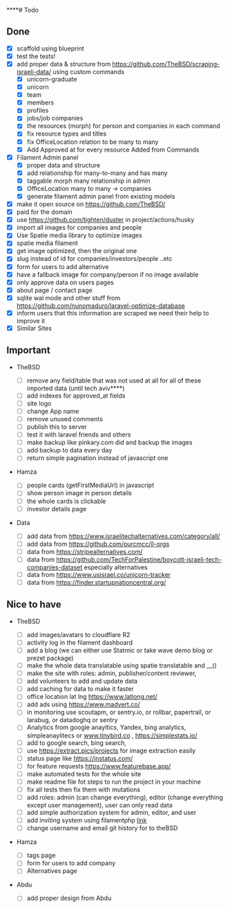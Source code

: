 \*\*\*\*# Todo

## Done

-   [x] scaffold using blueprint
-   [x] test the tests!
-   [x] add proper data & structure from https://github.com/TheBSD/scraping-israeli-data/ using custom commands
    -   [x] unicorn-graduate
    -   [x] unicorn
    -   [x] team
    -   [x] members
    -   [x] profiles
    -   [x] jobs/job companies
    -   [x] the resources (morph) for person and companies in each command
    -   [x] fix resource types and titles
    -   [x] fix OfficeLocation relation to be many to many
    -   [x] Add Approved at for every resource Added from Commands
-   [x] Filament Admin panel
    -   [x] proper data and structure
    -   [x] add relationship for many-to-many and has many
    -   [x] taggable morph many relationship in admin
    -   [x] OfficeLocation many to many -> companies
    -   [x] generate filament admin panel from existing models
-   [x] make it open source on https://github.com/TheBSD/
-   [x] paid for the domain
-   [x] use https://github.com/tighten/duster in project/actions/husky
-   [x] import all images for companies and people
-   [x] Use Spatie media library to optimize images
-   [x] spatie media filament
-   [x] get image optimized, then the original one
-   [x] slug instead of id for companies/investors/people ..etc
-   [x] form for users to add alternative
-   [x] have a fallback image for company/person if no image available
-   [x] only approve data on users pages
-   [x] about page / contact page
-   [x] sqlite wal mode and other stuff from https://github.com/nunomaduro/laravel-optimize-database
-   [x] inform users that this information are scraped we need their help to improve it
-   [x] Similar Sites

## Important

-   TheBSD

    -   [ ] remove any field/table that was not used at all for all of these imported data (until tech aviv\*\*\*\*)
    -   [ ] add indexes for approved_at fields
    -   [ ] site logo
    -   [ ] change App name
    -   [ ] remove unused comments
    -   [ ] publish this to server
    -   [ ] test it with laravel friends and others
    -   [ ] make backup like pinkary.com did and backup the images
    -   [ ] add backup to data every day
    -   [ ] return simple pagination instead of javascript one

-   Hamza
    -   [ ] people cards (getFirstMediaUrl) in javascript
    -   [ ] show person image in person details
    -   [ ] the whole cards is clickable
    -   [ ] investor details page
-   Data
    -   [ ] add data from https://www.israelitechalternatives.com/category/all/
    -   [ ] add data from https://github.com/ourcmcc/il-orgs
    -   [ ] data from https://stripealternatives.com/
    -   [ ] data from https://github.com/TechForPalestine/boycott-israeli-tech-companies-dataset especially alternatives
    -   [ ] data from https://www.usisrael.co/unicorn-tracker
    -   [ ] data from https://finder.startupnationcentral.org/

## Nice to have

-   TheBSD

    -   [ ] add images/avatars to cloudflare R2
    -   [ ] activity log in the filament dashboard
    -   [ ] add a blog (we can either use Statmic or take wave demo blog or prezet package)
    -   [ ] make the whole data translatable using spatie translatable and \_\_()
    -   [ ] make the site with roles: admin, publisher/content reviewer,
    -   [ ] add volunteers to add and update data
    -   [ ] add caching for data to make it faster
    -   [ ] office location lat lng https://www.latlong.net/
    -   [ ] add ads using https://www.madvert.co/
    -   [ ] in monitoring use scoutapm, or sentry.io, or rollbar, papertrail, or larabug, or datadoghq or sentry
    -   [ ] Analytics from google anayltics, Yandex, bing analytics, simpleanaylitecs
            or www.tinybird.co , https://simplestats.io/
    -   [ ] add to google search, bing search,
    -   [ ] use https://extract.pics/projects for image extraction easily
    -   [ ] status page like https://instatus.com/
    -   [ ] for feature requests https://www.featurebase.app/
    -   [ ] make automated tests for the whole site
    -   [ ] make readme file fot steps to run the project in your machine
    -   [ ] fix all tests then fix them with mutations
    -   [ ] add roles: admin (can change everything), editor (change everything except user management), user can only read data
    -   [ ] add simple authorization system for admin, editor, and user
    -   [ ] add inviting system using filamentphp [link](https://filamentapps.dev/blog/filament-invite-only-registration-via-email-invitations)
    -   [ ] change username and email git history for to theBSD

-   Hamza
    -   [ ] tags page
    -   [ ] form for users to add company
    -   [ ] Alternatives page
-   Abdu
    -   [ ] add proper design from Abdu
